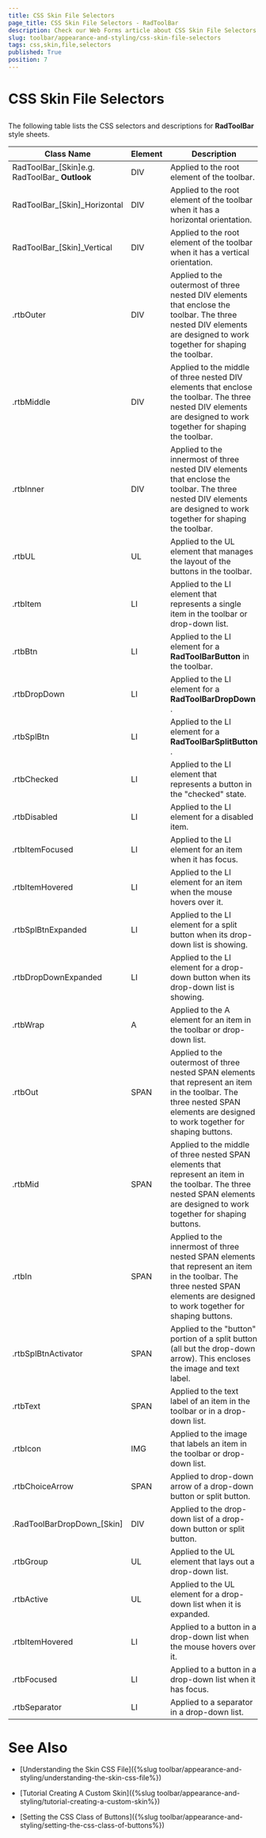 ```yaml
---
title: CSS Skin File Selectors
page_title: CSS Skin File Selectors - RadToolBar
description: Check our Web Forms article about CSS Skin File Selectors.
slug: toolbar/appearance-and-styling/css-skin-file-selectors
tags: css,skin,file,selectors
published: True
position: 7
---
```


# CSS Skin File Selectors

## 

The following table lists the CSS selectors and descriptions for **RadToolBar** style sheets.


| Class Name | Element | Description |
| ------ | ------ | ------ |
|RadToolBar_[Skin]e.g. RadToolBar_ **Outlook** |DIV|Applied to the root element of the toolbar.|
|RadToolBar_[Skin]_Horizontal|DIV|Applied to the root element of the toolbar when it has a horizontal orientation.|
|RadToolBar_[Skin]_Vertical|DIV|Applied to the root element of the toolbar when it has a vertical orientation.|
|.rtbOuter|DIV|Applied to the outermost of three nested DIV elements that enclose the toolbar. The three nested DIV elements are designed to work together for shaping the toolbar.|
|.rtbMiddle|DIV|Applied to the middle of three nested DIV elements that enclose the toolbar. The three nested DIV elements are designed to work together for shaping the toolbar.|
|.rtbInner|DIV|Applied to the innermost of three nested DIV elements that enclose the toolbar. The three nested DIV elements are designed to work together for shaping the toolbar.|
|.rtbUL|UL|Applied to the UL element that manages the layout of the buttons in the toolbar.|
|.rtbItem|LI|Applied to the LI element that represents a single item in the toolbar or drop-down list.|
|.rtbBtn|LI|Applied to the LI element for a **RadToolBarButton** in the toolbar.|
|.rtbDropDown|LI|Applied to the LI element for a **RadToolBarDropDown** .|
|.rtbSplBtn|LI|Applied to the LI element for a **RadToolBarSplitButton** .|
|.rtbChecked|LI|Applied to the LI element that represents a button in the "checked" state.|
|.rtbDisabled|LI|Applied to the LI element for a disabled item.|
|.rtbItemFocused|LI|Applied to the LI element for an item when it has focus.|
|.rtbItemHovered|LI|Applied to the LI element for an item when the mouse hovers over it.|
|.rtbSplBtnExpanded|LI|Applied to the LI element for a split button when its drop-down list is showing.|
|.rtbDropDownExpanded|LI|Applied to the LI element for a drop-down button when its drop-down list is showing.|
|.rtbWrap|A|Applied to the A element for an item in the toolbar or drop-down list.|
|.rtbOut|SPAN|Applied to the outermost of three nested SPAN elements that represent an item in the toolbar. The three nested SPAN elements are designed to work together for shaping buttons.|
|.rtbMid|SPAN|Applied to the middle of three nested SPAN elements that represent an item in the toolbar. The three nested SPAN elements are designed to work together for shaping buttons.|
|.rtbIn|SPAN|Applied to the innermost of three nested SPAN elements that represent an item in the toolbar. The three nested SPAN elements are designed to work together for shaping buttons.|
|.rtbSplBtnActivator|SPAN|Applied to the "button" portion of a split button (all but the drop-down arrow). This encloses the image and text label.|
|.rtbText|SPAN|Applied to the text label of an item in the toolbar or in a drop-down list.|
|.rtbIcon|IMG|Applied to the image that labels an item in the toolbar or drop-down list.|
|.rtbChoiceArrow|SPAN|Applied to drop-down arrow of a drop-down button or split button.|
|.RadToolBarDropDown_[Skin]|DIV|Applied to the drop-down list of a drop-down button or split button.|
|.rtbGroup|UL|Applied to the UL element that lays out a drop-down list.|
|.rtbActive|UL|Applied to the UL element for a drop-down list when it is expanded.|
|.rtbItemHovered|LI|Applied to a button in a drop-down list when the mouse hovers over it.|
|.rtbFocused|LI|Applied to a button in a drop-down list when it has focus.|
|.rtbSeparator|LI|Applied to a separator in a drop-down list.|

# See Also

 * [Understanding the Skin CSS File]({%slug toolbar/appearance-and-styling/understanding-the-skin-css-file%})

 * [Tutorial Creating A Custom Skin]({%slug toolbar/appearance-and-styling/tutorial-creating-a-custom-skin%})

 * [Setting  the CSS Class of Buttons]({%slug toolbar/appearance-and-styling/setting-the-css-class-of-buttons%})
